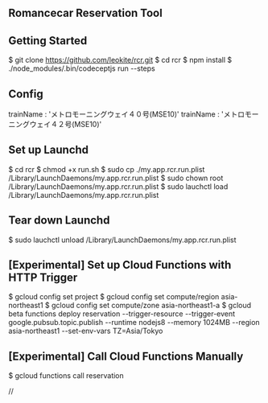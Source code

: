 Romancecar Reservation Tool
----------

Getting Started
----------
  $ git clone https://github.com/leokite/rcr.git
  $ cd rcr
  $ npm install
  $ ./node_modules/.bin/codeceptjs run --steps

Config
----------
trainName : 'メトロモーニングウェイ４０号(MSE10)'
trainName : 'メトロモーニングウェイ４２号(MSE10)'

Set up Launchd
----------
  $ cd rcr
  $ chmod +x run.sh
  $ sudo cp ./my.app.rcr.run.plist /Library/LaunchDaemons/my.app.rcr.run.plist
  $ sudo chown root /Library/LaunchDaemons/my.app.rcr.run.plist
  $ sudo lauchctl load /Library/LaunchDaemons/my.app.rcr.run.plist

Tear down Launchd
----------
  $ sudo lauchctl unload /Library/LaunchDaemons/my.app.rcr.run.plist

[Experimental] Set up Cloud Functions with HTTP Trigger
----------
   $ gcloud config set project <PROJECT-NAME>
   $ gcloud config set compute/region asia-northeast1
   $ gcloud config set compute/zone asia-northeast1-a
   $ gcloud beta functions deploy reservation --trigger-resource <TOPIC-NAME> --trigger-event google.pubsub.topic.publish --runtime nodejs8 --memory 1024MB --region asia-northeast1 --set-env-vars TZ=Asia/Tokyo

[Experimental] Call Cloud Functions Manually
-----------
   $ gcloud functions call reservation

//
